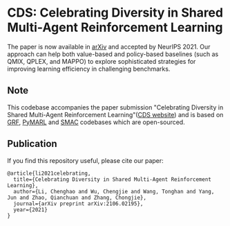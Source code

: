 # CDS: Celebrating Diversity in Shared Multi-Agent Reinforcement Learning

The paper is now available in [arXiv](https://arxiv.org/pdf/2106.02195.pdf) and accepted by NeurIPS 2021. Our approach can help both value-based and policy-based baselines (such as QMIX, QPLEX, and MAPPO) to explore sophisticated strategies for improving learning efficiency in challenging benchmarks.

## Note

This codebase accompanies the paper submission "Celebrating Diversity in Shared Multi-Agent Reinforcement Learning"([CDS website](https://sites.google.com/view/celebrate-diversity-shared)) and is based on [GRF](https://github.com/google-research/football), [PyMARL](https://github.com/oxwhirl/pymarl) and [SMAC](https://github.com/oxwhirl/smac) codebases which are open-sourced.

## Publication

If you find this repository useful, please cite our paper:
```
@article{li2021celebrating,
  title={Celebrating Diversity in Shared Multi-Agent Reinforcement Learning},
  author={Li, Chenghao and Wu, Chengjie and Wang, Tonghan and Yang, Jun and Zhao, Qianchuan and Zhang, Chongjie},
  journal={arXiv preprint arXiv:2106.02195},
  year={2021}
}
```
